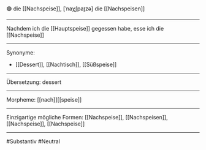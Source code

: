 🟢 die [[Nachspeise]], [ˈnaχʃpaɪ̯zə]
die [[Nachspeisen]]


---
Nachdem ich die [[Hauptspeise]] gegessen habe, esse ich die [[Nachspeise]]

---
Synonyme:
- [[Dessert]], [[Nachtisch]], [[Süßspeise]]

---
Übersetzung: dessert

---
Morpheme:
[[nach]][[speise]]

---
Einzigartige mögliche Formen: [[Nachspeise]], [[Nachspeisen]], [[Nachspeise]], [[Nachspeise]]

---
#Substantiv #Neutral